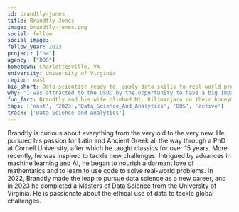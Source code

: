 ```yaml
---
id: brandtly-jones
title: Brandtly Jones
image: brandtly-jones.png
social: fellow
social_image:
fellow_year: 2023
project: ["na"]
agency: ["DOS"]
hometown: Charlottesville, VA
university: University of Virginia
region: east
bio_short: Data scientist ready to  apply data skills to real-world problems
why: "I was attracted to the USDC by the opportunity to have a big impact while using data science for good. I am launching a new career after years in education, so the opportunity for mentorship while applying data skills to real-world problems at scale offers an ideal combination for me."
fun_fact: Brandtly and his wife climbed Mt. Kilimanjaro on their honeymoon. 
tags: ['east', '2023','Data_Science_And_Analytics', 'DOS', 'active']
track: ['Data Science and Analytics']
---
```


Brandtly is curious about everything from the very old to the very new. He pursued his passion for Latin and Ancient Greek all the way through a PhD at Cornell University, after which he taught classics for over 15 years. More recently, he was inspired to tackle new challenges. Intrigued by advances in machine learning and AI, he began to nourish a dormant love of mathematics and to learn to use code to solve real-world problems. In 2022, Brandtly made the leap to pursue data science as a new career, and in 2023 he completed a Masters of Data Science from the University of Virginia. He is passionate about the ethical use of data to tackle global challenges. 
